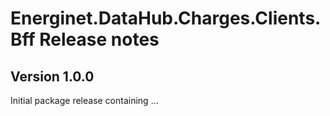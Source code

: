 # Energinet.DataHub.Charges.Clients.Bff Release notes

## Version 1.0.0

Initial package release containing ...
